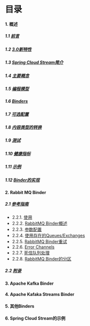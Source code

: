 
# 目录
#### 1. 概述
#####  1.1 [前言](https://docs.spring.io/spring-cloud-stream/docs/3.1.1/reference/html/spring-cloud-stream.html#spring-cloud-stream-reference)
##### 1.2 [3.0新特性](https://docs.spring.io/spring-cloud-stream/docs/3.1.1/reference/html/spring-cloud-stream.html#_whats_new_in_3_0)
##### 1.3 [Spring Cloud Stream简介](https://docs.spring.io/spring-cloud-stream/docs/3.1.1/reference/html/spring-cloud-stream.html#spring-cloud-stream-overview-introducing)
##### 1.4 [主要概念](https://docs.spring.io/spring-cloud-stream/docs/3.1.1/reference/html/spring-cloud-stream.html#_main_concepts)
##### 1.5 [编程模型](https://docs.spring.io/spring-cloud-stream/docs/3.1.1/reference/html/spring-cloud-stream.html#_programming_model)
##### 1.6 [Binders](https://docs.spring.io/spring-cloud-stream/docs/3.1.1/reference/html/spring-cloud-stream.html#spring-cloud-stream-overview-binders)
##### 1.7 [可选配置](https://docs.spring.io/spring-cloud-stream/docs/3.1.1/reference/html/spring-cloud-stream.html#_configuration_options)
##### 1.8 [内容类型的转换](https://docs.spring.io/spring-cloud-stream/docs/3.1.1/reference/html/spring-cloud-stream.html#content-type-management)
##### 1.9 [测试](https://docs.spring.io/spring-cloud-stream/docs/3.1.1/reference/html/spring-cloud-stream.html#_testing)
##### 1.10 [健康指标](https://docs.spring.io/spring-cloud-stream/docs/3.1.1/reference/html/spring-cloud-stream.html#_health_indicator)
##### 1.11 [示例](https://docs.spring.io/spring-cloud-stream/docs/3.1.1/reference/html/spring-cloud-stream.html#_samples)
##### 1.12 [Binder的实现](https://docs.spring.io/spring-cloud-stream/docs/3.1.1/reference/html/spring-cloud-stream.html#_binder_implementations)

#### 2. Rabbit MQ Binder
##### 2.1 [参考指南](https://docs.spring.io/spring-cloud-stream-binder-rabbit/docs/3.1.1/reference/html/spring-cloud-stream-binder-rabbit.html#_reference_guide)
- 2.2.1. [使用](https://docs.spring.io/spring-cloud-stream-binder-rabbit/docs/3.1.1/reference/html/spring-cloud-stream-binder-rabbit.html#_usage)
- 2.2.2. [RabbitMQ Binder概述](https://docs.spring.io/spring-cloud-stream-binder-rabbit/docs/3.1.1/reference/html/spring-cloud-stream-binder-rabbit.html#_rabbitmq_binder_overview)
- 2.2.3. [参数配置](https://docs.spring.io/spring-cloud-stream-binder-rabbit/docs/3.1.1/reference/html/spring-cloud-stream-binder-rabbit.html#_configuration_options)
- 2.2.4. [使用存在的Queues/Exchanges](https://docs.spring.io/spring-cloud-stream-binder-rabbit/docs/3.1.1/reference/html/spring-cloud-stream-binder-rabbit.html#_using_existing_queuesexchanges)
- 2.2.5. [RabbitMQ Binder重试](https://docs.spring.io/spring-cloud-stream-binder-rabbit/docs/3.1.1/reference/html/spring-cloud-stream-binder-rabbit.html#_retry_with_the_rabbitmq_binder)
- 2.2.6. [Error Channels](https://docs.spring.io/spring-cloud-stream-binder-rabbit/docs/3.1.1/reference/html/spring-cloud-stream-binder-rabbit.html#rabbit-error-channels)
- 2.2.7. [死信队列处理](https://docs.spring.io/spring-cloud-stream-binder-rabbit/docs/3.1.1/reference/html/spring-cloud-stream-binder-rabbit.html#rabbit-dlq-processing)
- 2.2.8. [RabbitMQ Binder的分区](https://docs.spring.io/spring-cloud-stream-binder-rabbit/docs/3.1.1/reference/html/spring-cloud-stream-binder-rabbit.html#_partitioning_with_the_rabbitmq_binder)
##### 2.2 [附录](https://docs.spring.io/spring-cloud-stream-binder-rabbit/docs/3.1.1/reference/html/spring-cloud-stream-binder-rabbit.html#_appendices)
#### 3. Apache Kafka Binder
#### 4. Apache Kafaka Streams Binder
#### 5. 其他Binders
#### 6. Spring Cloud Stream的示例
